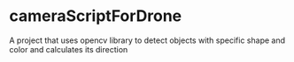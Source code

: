 ﻿# cameraScriptForDrone

A project that uses opencv library to detect objects with specific shape and color and calculates its direction
